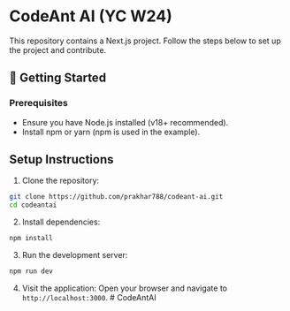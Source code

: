 # CodeAnt AI (YC W24)

This repository contains a Next.js project. Follow the steps below to set up the project and contribute.

## 🚀 Getting Started

### Prerequisites

- Ensure you have Node.js installed (v18+ recommended).
- Install npm or yarn (npm is used in the example).

## Setup Instructions

1. Clone the repository:

```bash
git clone https://github.com/prakhar788/codeant-ai.git
cd codeantai
```

2. Install dependencies:

```bash
npm install
```

3. Run the development server:

```bash
npm run dev
```

4. Visit the application: Open your browser and navigate to `http://localhost:3000`.
#   C o d e A n t A I  
 